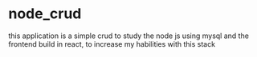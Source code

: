 # node_crud
this application is a simple crud to study the node js using mysql and the frontend build in react, to increase my habilities with this stack
